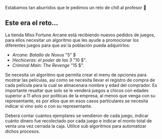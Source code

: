 Estabamos tan aburridos que le pedimos un reto de chill al profesor 🤙

## Este era el reto...

La tienda Miss Fortune Arcane está recibiendo nuevos pedidos de juegos, para ellos necesitar un algoritmo que les ayude a promocionar los diferentes juegos para que así la población pueda adquirirlos: 

- *Arcane: Batalla de Noxus* "5" $
- *Hechiceras: el poder de las 3* "10 $".
- *Criminal Main: The Revenge* "15 $".

Se necesita un algoritmo que permita crear el menu de opciones para mostrar las películas, así como se necesita llevar el registro de compra de cada película para la cual se almacenara nombre y edad del comprador. Es importante resaltar que solo se le venderá juegos a chicos con edades superior a 11 años por políticas de la empresa, al menos que venga con su representante, es por ellos que en esos casos particulares se necesita indicar si vino solo o con su representante.

Deberá contar cuántos ejemplares se vendieron de cada juego, indicar cuánto dinero fue recolectado por cada juego e indicar el monto total de venta una vez cerrada la caja. Utilice sub algoritmos para automatizar dichos procesos.
